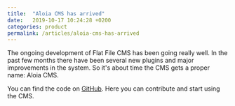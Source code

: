 ```yaml
---
title:  "Aloia CMS has arrived"
date:   2019-10-17 10:24:28 +0200
categories: product
permalink: /articles/aloia-cms-has-arrived
---
```


The ongoing development of Flat File CMS has been going really well. 
In the past few months there have been several new plugins and major improvements in the system. 
So it's about time the CMS gets a proper name: Aloia CMS.

You can find the code on [GitHub](https://github.com/roelofjan-elsinga/flat-file-cms). 
Here you can contribute and start using the CMS.